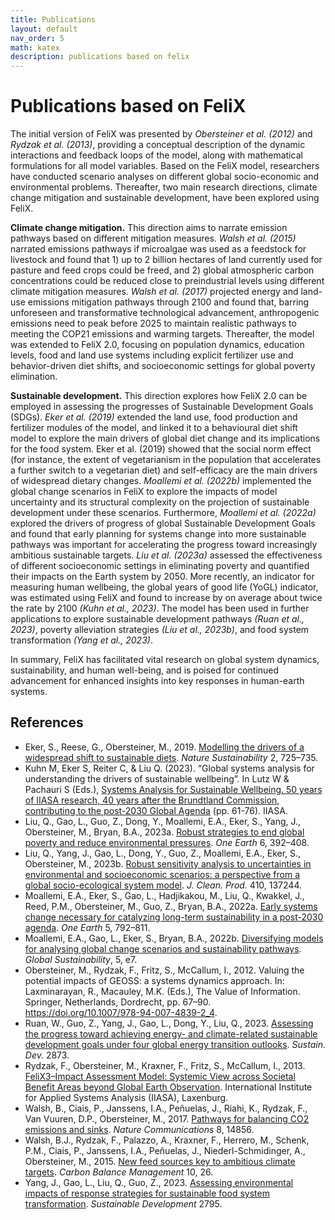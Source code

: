 ```yaml
---
title: Publications
layout: default
nav_order: 5
math: katex
description: publications based on felix
---
```


# Publications based on FeliX

The initial version of FeliX was presented by *Obersteiner et al. (2012)* and *Rydzak et al. (2013)*, providing a conceptual description of the dynamic interactions and feedback loops of the model, along with mathematical formulations for all model variables. Based on the FeliX model, researchers have conducted scenario analyses on different global socio-economic and environmental problems. Thereafter, two main research directions, climate change mitigation and sustainable development, have been explored using FeliX.


**Climate change mitigation.** This direction aims to narrate emission pathways based on different mitigation measures. *Walsh et al. (2015)* narrated emissions pathways if microalgae was used as a feedstock for livestock and found that 1) up to 2 billion hectares of land currently used for pasture and feed crops could be freed, and 2) global atmospheric carbon concentrations could be reduced close to preindustrial levels using different climate mitigation measures. *Walsh et al. (2017)* projected energy and land-use emissions mitigation pathways through 2100 and found that, barring unforeseen and transformative technological advancement, anthropogenic emissions need to peak before 2025 to maintain realistic pathways to meeting the COP21 emissions and warming targets. Thereafter, the model was extended to FeliX 2.0, focusing on population dynamics, education levels, food and land use systems including explicit fertilizer use and behavior-driven diet shifts, and socioeconomic settings for global poverty elimination.

**Sustainable development.** This direction explores how FeliX 2.0 can be employed in assessing the progresses of Sustainable Development Goals (SDGs). *Eker et al. (2019)* extended the land use, food production and fertilizer modules of the model, and linked it to a behavioural diet shift model to explore the main drivers of global diet change and its implications for the food system. Eker et al. (2019) showed that the social norm effect (for instance, the extent of vegetarianism in the population that accelerates a further switch to a vegetarian diet) and self-efficacy are the main drivers of widespread dietary changes. *Moallemi et al. (2022b)* implemented the global change scenarios in FeliX to explore the impacts of model uncertainty and its structural complexity on the projection of sustainable development under these scenarios. Furthermore, *Moallemi et al. (2022a)* explored the drivers of progress of global Sustainable Development Goals and found that early planning for systems change into more sustainable pathways was important for accelerating the progress toward increasingly ambitious sustainable targets. *Liu et al. (2023a)* assessed the effectiveness of different socioeconomic settings in eliminating poverty and quantified their impacts on the Earth system by 2050. More recently, an indicator for measuring human wellbeing, the global years of good life (YoGL) indicator, was estimated using FeliX and found to increase by on average about twice the rate by 2100 *(Kuhn et al., 2023)*. The model has been used in further applications to explore sustainable development pathways *(Ruan et al., 2023)*, poverty alleviation strategies *(Liu et al., 2023b)*, and food system transformation *(Yang et al., 2023)*.

In summary, FeliX has facilitated vital research on global system dynamics, sustainability, and human well-being, and is poised for continued advancement for enhanced insights into key responses in human-earth systems.

## References
- Eker, S., Reese, G., Obersteiner, M., 2019. [Modelling the drivers of a widespread shift to sustainable diets](https://www.nature.com/articles/s41893-019-0331-1). *Nature Sustainability* 2, 725–735.
- Kuhn M, Eker S, Reiter C, & Liu Q. (2023). “Global systems analysis for understanding the drivers of sustainable wellbeing”. In Lutz W & Pachauri S (Eds.), [Systems Analysis for Sustainable Wellbeing. 50 years of IIASA research, 40 years after the Brundtland Commission, contributing to the post-2030 Global Agenda](https://iiasa.ac.at/sites/default/files/2023-09/IIASA%20Flagship%20Report.pdf) (pp. 61-76). IIASA.
- Liu, Q., Gao, L., Guo, Z., Dong, Y., Moallemi, E.A., Eker, S., Yang, J., Obersteiner, M., Bryan, B.A., 2023a. [Robust strategies to end global poverty and reduce environmental pressures](https://doi.org/10.1016/j.oneear.2023.03.007). *One Earth* 6, 392–408.
- Liu, Q., Yang, J., Gao, L., Dong, Y., Guo, Z., Moallemi, E.A., Eker, S., Obersteiner, M., 2023b. [Robust sensitivity analysis to uncertainties in environmental and socioeconomic scenarios: a perspective from a global socio-ecological system model](https://doi.org/10.1016/j.jclepro.2023.137244). *J. Clean. Prod.* 410, 137244.
- Moallemi, E.A., Eker, S., Gao, L., Hadjikakou, M., Liu, Q., Kwakkel, J., Reed, P.M., Obersteiner, M., Guo, Z., Bryan, B.A., 2022a. [Early systems change necessary for catalyzing long-term sustainability in a post-2030 agenda](https://doi.org/10.1016/j.oneear.2022.06.003). *One Earth* 5, 792–811. 
- Moallemi, E.A., Gao, L., Eker, S., Bryan, B.A., 2022b. [Diversifying models for analysing global change scenarios and sustainability pathways](https://doi.org/10.1017/sus.2022.7). *Global Sustainability*, 5, e7. 
- Obersteiner, M., Rydzak, F., Fritz, S., McCallum, I., 2012. Valuing the potential impacts of GEOSS: a systems dynamics approach. In: Laxminarayan, R., Macauley, M.K. (Eds.), The Value of Information. Springer, Netherlands, Dordrecht, pp. 67–90. https://doi.org/10.1007/978-94-007-4839-2_4.
- Ruan, W., Guo, Z., Yang, J., Gao, L., Dong, Y., Liu, Q., 2023. [Assessing the progress toward achieving energy- and climate-related sustainable development goals under four global energy transition outlooks](https://doi.org/10.1002/sd.2873). *Sustain. Dev.* 2873.
- Rydzak, F., Obersteiner, M., Kraxner, F., Fritz, S., McCallum, I., 2013. [FeliX3–Impact Assessment Model: Systemic View across Societal Benefit Areas beyond Global Earth Observation](https://github.com/iiasa/Felix-Model/blob/master/Documentation/Felix3_ModelReport.pdf). International Institute for Applied Systems Analysis (IIASA), Laxenburg.
- Walsh, B., Ciais, P., Janssens, I.A., Peñuelas, J., Riahi, K., Rydzak, F., Van Vuuren, D.P., Obersteiner, M., 2017. [Pathways for balancing CO2 emissions and sinks](https://doi.org/10.1038/ncomms14856). *Nature Communications* 8, 14856. 
- Walsh, B.J., Rydzak, F., Palazzo, A., Kraxner, F., Herrero, M., Schenk, P.M., Ciais, P., Janssens, I.A., Peñuelas, J., Niederl-Schmidinger, A., Obersteiner, M., 2015. [New feed sources key to ambitious climate targets](https://doi.org/10.1186/s13021-015-0040-7
). *Carbon Balance Management* 10, 26. 
- Yang, J., Gao, L., Liu, Q., Guo, Z., 2023. [Assessing environmental impacts of response strategies for sustainable food system transformation](https://doi.org/10.1002/sd.2795). *Sustainable Development* 2795.
